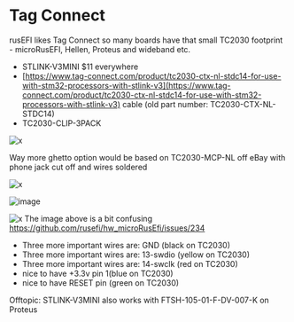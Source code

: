 # Tag Connect

rusEFI likes Tag Connect so many boards have that small TC2030 footprint - microRusEFI, Hellen, Proteus and wideband etc.

* STLINK-V3MINI $11 everywhere
* [https://www.tag-connect.com/product/tc2030-ctx-nl-stdc14-for-use-with-stm32-processors-with-stlink-v3](https://www.tag-connect.com/product/tc2030-ctx-nl-stdc14-for-use-with-stm32-processors-with-stlink-v3) cable (old part number: TC2030-CTX-NL-STDC14)
* TC2030-CLIP-3PACK

![x](Images/tc2030-stlink-v3.jpg)

Way more ghetto option would be based on TC2030-MCP-NL off eBay with phone jack cut off and wires soldered

![x](Hardware/microRusEFI/TC2030_SWD.jpg)

![image](https://github.com/user-attachments/assets/963f1e26-eff2-4b30-b86a-5af6ac6034ae)

![x](Hardware/tc2030.png)
The image above is a bit confusing https://github.com/rusefi/hw_microRusEfi/issues/234

* Three more important wires are: GND (black on TC2030)
* Three more important wires are: 13-swdio (yellow on TC2030)
* Three more important wires are: 14-swclk (red on TC2030)
* nice to have +3.3v pin 1(blue on TC2030)
* nice to have RESET pin (green on TC2030)

Offtopic:
STLINK-V3MINI also works with FTSH-105-01-F-DV-007-K on Proteus
